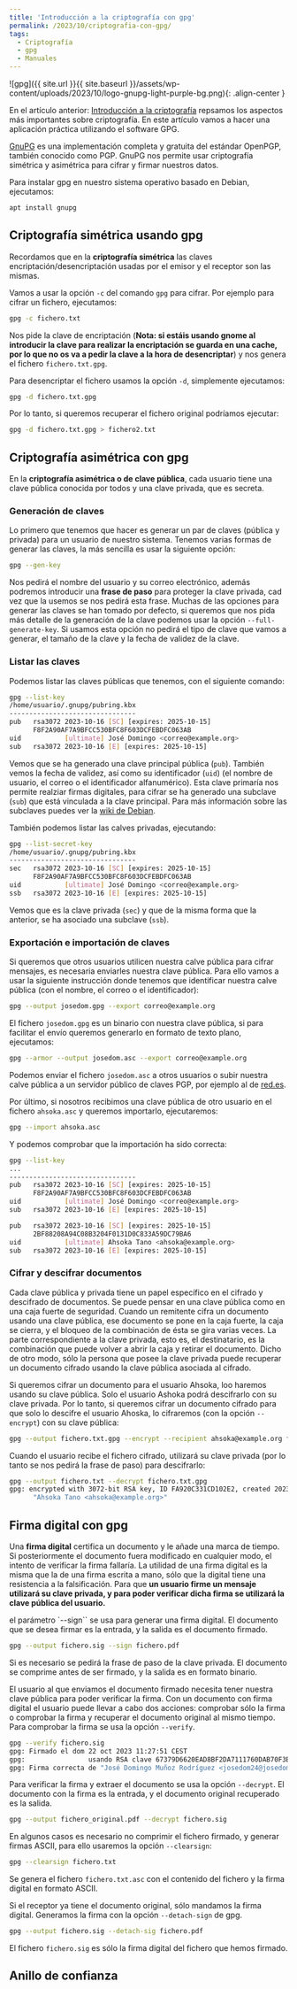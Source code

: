 ```yaml
---
title: 'Introducción a la criptografía con gpg'
permalink: /2023/10/criptografia-con-gpg/
tags:
  - Criptografía
  - gpg
  - Manuales
---
```


![gpg]({{ site.url }}{{ site.baseurl }}/assets/wp-content/uploads/2023/10/logo-gnupg-light-purple-bg.png){: .align-center }

En el artículo anterior: [Introducción a la criptografía](https://www.josedomingo.org/pledin/2023/10/introduccion-criptografia/) repsamos los aspectos más importantes sobre criptografía. En este artículo vamos a hacer una aplicación práctica utilizando el software GPG.

[GnuPG](https://www.gnupg.org/) es una implementación completa y gratuita del estándar OpenPGP, también conocido como PGP. GnuPG nos permite usar criptografía simétrica y asimétrica para cifrar y firmar nuestros datos.

Para instalar gpg en nuestro sistema operativo basado en Debian, ejecutamos:

```bash
apt install gnupg
```

## Criptografía simétrica usando gpg

Recordamos que en la **criptografía simétrica** las claves encriptación/desencriptación usadas por el emisor y el receptor son las mismas.

Vamos a usar la opción `-c` del comando `gpg` para cifrar. Por ejemplo para cifrar un fichero, ejecutamos:

```bash
gpg -c fichero.txt
```

Nos pide la clave de encriptación (**Nota: si estáis usando gnome al introducir la clave para realizar la encriptación se guarda en una cache, por lo que no os va a pedir la clave a la hora de desencriptar**) y nos genera el fichero `fichero.txt.gpg`.

Para desencriptar el fichero usamos la opción `-d`, simplemente ejecutamos:

```bash
gpg -d fichero.txt.gpg
```

Por lo tanto, si queremos recuperar el fichero original podríamos ejecutar:

```bash
gpg -d fichero.txt.gpg > fichero2.txt
```

## Criptografía asimétrica con gpg

En la **criptografía asimétrica o de clave pública**, cada usuario tiene una clave pública conocida por todos y una clave privada, que es secreta.

### Generación de claves

Lo primero que tenemos que hacer es generar un par de claves (pública y privada) para un usuario de nuestro sistema. Tenemos varias formas de generar las claves, la más sencilla es usar la siguiente opción:

```bash
gpg --gen-key
```

Nos pedirá el nombre del usuario y su correo electrónico, además podremos introducir una **frase de paso** para proteger la clave privada, cad vez que la usemos se nos pedirá esta frase.
Muchas de las opciones para generar las claves se han tomado por defecto, si queremos que nos pida más detalle de la generación de la clave podemos usar la opción `--full-generate-key`. Si usamos esta opción no pedirá el tipo de clave que vamos a generar, el tamaño de la clave y la fecha de validez de la clave.

### Listar las claves

Podemos listar las claves públicas que tenemos, con el siguiente comando:

```bash
gpg --list-key
/home/usuario/.gnupg/pubring.kbx
--------------------------------
pub   rsa3072 2023-10-16 [SC] [expires: 2025-10-15]
      F8F2A90AF7A9BFCC530BFC8F603DCFEBDFC063AB
uid           [ultimate] José Domingo <correo@example.org>
sub   rsa3072 2023-10-16 [E] [expires: 2025-10-15]
```

Vemos que se ha generado una clave principal pública (`pub`). También vemos la fecha de validez, así como su identificador (`uid`) (el nombre de usuario, el correo o el identificador alfanumérico). Esta clave primaría nos permite realziar firmas digitales, para cifrar se ha generado una subclave (`sub`) que está vinculada a la clave principal. Para más información sobre las subclaves puedes ver la [wiki de Debian](https://wiki.debian.org/Subkeys).

También podemos listar las calves privadas, ejecutando:

```bash
gpg --list-secret-key
/home/usuario/.gnupg/pubring.kbx
--------------------------------
sec   rsa3072 2023-10-16 [SC] [expires: 2025-10-15]
      F8F2A90AF7A9BFCC530BFC8F603DCFEBDFC063AB
uid           [ultimate] José Domingo <correo@example.org>
ssb   rsa3072 2023-10-16 [E] [expires: 2025-10-15]
```

Vemos que es la clave privada (`sec`) y que de la misma forma que la anterior, se ha asociado una subclave (`ssb`).

### Exportación e importación de claves

Si queremos que otros usuarios utilicen nuestra calve pública para cifrar mensajes, es necesaria enviarles nuestra clave pública. Para ello vamos a usar la siguiente instrucción donde tenemos que identificar nuestra calve pública (con el nombre, el correo o el identificador):

```bash
gpg --output josedom.gpg --export correo@example.org
```

El fichero `josedom.gpg` es un binario con nuestra clave pública, si para facilitar el envío queremos generarlo en formato de texto plano, ejecutamos:

```bash
gpg --armor --output josedom.asc --export correo@example.org
```

Podemos enviar el fichero `josedom.asc` a otros usuarios o subir nuestra calve pública a un servidor público de claves PGP, por ejemplo al de [red.es](https://www.rediris.es/servicios/identidad/pgp/index.html.es).

Por último, si nosotros recibimos una clave pública de otro usuario en el fichero `ahsoka.asc` y queremos importarlo, ejecutaremos:

```bash
gpg --import ahsoka.asc
```

Y podemos comprobar que la importación ha sido correcta:

```bash
gpg --list-key
...
--------------------------------
pub   rsa3072 2023-10-16 [SC] [expires: 2025-10-15]
      F8F2A90AF7A9BFCC530BFC8F603DCFEBDFC063AB
uid           [ultimate] José Domingo <correo@example.org>
sub   rsa3072 2023-10-16 [E] [expires: 2025-10-15]

pub   rsa3072 2023-10-16 [SC] [expires: 2025-10-15]
      2BF88208A94C08B3204F0131D0C833A59DC79BA6
uid           [ultimate] Ahsoka Tano <ahsoka@example.org>
sub   rsa3072 2023-10-16 [E] [expires: 2025-10-15]
```

### Cifrar y descifrar documentos

Cada clave pública y privada tiene un papel específico en el cifrado y descifrado de documentos. Se puede pensar en una clave pública como en una caja fuerte de seguridad. Cuando un remitente cifra un documento usando una clave pública, ese documento se pone en la caja fuerte, la caja se cierra, y el bloqueo de la combinación de ésta se gira varias veces. La parte correspondiente a la clave privada, esto es, el destinatario, es la combinación que puede volver a abrir la caja y retirar el documento. Dicho de otro modo, sólo la persona que posee la clave privada puede recuperar un documento cifrado usando la clave pública asociada al cifrado.

Si queremos cifrar un documento para el usuario Ahsoka, loo haremos usando su clave pública. Solo el usuario Ashoka podrá descifrarlo con su clave privada. Por lo tanto, si queremos cifrar un documento cifrado para que solo lo descifre el usuario Ahoska, lo cifraremos (con la opción `--encrypt`) con su clave pública:

```bash
gpg --output fichero.txt.gpg --encrypt --recipient ahsoka@example.org fichero.txt 
```

Cuando el usuario recibe el fichero cifrado, utilizará su clave privada (por lo tanto se nos pedirá la frase de paso) para descifrarlo:

```bash
gpg --output fichero.txt --decrypt fichero.txt.gpg 
gpg: encrypted with 3072-bit RSA key, ID FA920C331CD102E2, created 2023-10-16
      "Ahsoka Tano <ahsoka@example.org>"
```
## Firma digital con gpg

Una **firma digital** certifica un documento y le añade una marca de tiempo. Si posteriormente el documento fuera modificado en cualquier modo, el intento de verificar la firma fallaría. La utilidad de una firma digital es la misma que la de una firma escrita a mano, sólo que la digital tiene una resistencia a la falsificación. Para que **un usuario firme un mensaje utilizará su clave privada, y para poder verificar dicha firma se utilizará la clave pública del usuario.**

el parámetro `--sign`` se usa para generar una firma digital. El documento que se desea firmar es la entrada, y la salida es el documento firmado. 

```bash
gpg --output fichero.sig --sign fichero.pdf
```
Si es necesario se pedirá la frase de paso de la clave privada. El documento se comprime antes de ser firmado, y la salida es en formato binario.

El usuario al que enviamos el documento firmado necesita tener nuestra clave pública para poder verificar la firma. Con un documento con firma digital el usuario puede llevar a cabo dos acciones: comprobar sólo la firma o comprobar la firma y recuperar el documento original al mismo tiempo. Para comprobar la firma se usa la opción `--verify`. 

```bash
gpg --verify fichero.sig
gpg: Firmado el dom 22 oct 2023 11:27:51 CEST
gpg:                usando RSA clave 67379D6620EAD8BF2DA7111760DAB70F3B298B8C
gpg: Firma correcta de "José Domingo Muñoz Rodríguez <josedom24@josedomingo.org>" [absoluta]
```
Para verificar la firma y extraer el documento se usa la opción `--decrypt`. El documento con la firma es la entrada, y el documento original recuperado es la salida.

```bash
gpg --output fichero_original.pdf --decrypt fichero.sig
```

En algunos casos es necesario no comprimir el fichero firmado, y generar firmas ASCII, para ello usaremos la opción `--clearsign`:

```bash
gpg --clearsign fichero.txt
```

Se genera el fichero `fichero.txt.asc` con el contenido del fichero y la firma digital en formato ASCII.

Si el receptor ya tiene el documento original, sólo mandamos la firma digital. Generamos la firma con la opción `--detach-sign` de gpg.

```bash
gpg --output fichero.sig --detach-sig fichero.pdf
```

El fichero `fichero.sig` es sólo la firma digital del fichero que hemos firmado.

## Anillo de confianza


 

